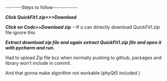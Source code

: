--------Steps to follow------------

***Click QuickFit1.zip>>>Download***

***Click on Code>>Download zip***  --If u can diirectly download QuickFit1.zip file ignore this

***Extract download zip file and again extract QuickFit1.zip file and  open it with pycharm and run.***

Had to upload Zip file bcz when normally pushing to github,  packages and library won't include in commit. 

And that gonna make algorithm not workable (phyQt5 included )
